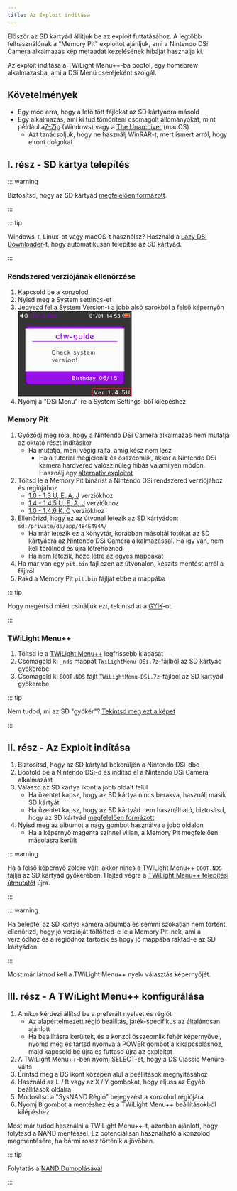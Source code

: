 ```yaml
---
title: Az Exploit indítása
---
```


Először az SD kártyád állítjuk be az exploit futtatásához. A legtöbb felhasználónak a "Memory Pit" exploitot ajánljuk, ami a Nintendo DSi Camera alkalmazás kép metaadat kezelésének hibáját használja ki.

Az exploit indítása a TWiLight Menu++-ba bootol, egy homebrew alkalmazásba, ami a DSi Menü cseréjeként szolgál.

## Követelmények
- Egy mód arra, hogy a letöltött fájlokat az SD kártyádra másold
- Egy alkalmazás, ami ki tud tömöríteni csomagolt állományokat, mint például a[7-Zip](https://www.7-zip.org/) (Windows) vagy a [The Unarchiver](https://apps.apple.com/us/app/the-unarchiver/id425424353) (macOS)
   - Azt tanácsoljuk, hogy ne használj WinRAR-t, mert ismert arról, hogy elront dolgokat

## I. rész - SD kártya telepítés
::: warning

Biztosítsd, hogy az SD kártyád [megfelelően formázott](sd-card-setup).

:::

::: tip

Windows-t, Linux-ot vagy macOS-t használsz? Használd a [Lazy DSi Downloader](lazy-dsi-downloader)-t, hogy automatikusan telepítse az SD kártyád.

:::

### Rendszered verziójának ellenőrzése

1. Kapcsold be a konzolod
1. Nyisd meg a System settings-et
1. Jegyezd fel a System Version-t a jobb alsó sarokból a felső képernyőn ![System Version képernyőjének képernyőfotója](/assets/images/system-version-check.png)
1. Nyomj a "DSi Menu"-re a System Settings-ből kilépéshez

### Memory Pit
1. Győződj meg róla, hogy a Nintendo DSi Camera alkalmazás nem mutatja az oktató részt indításkor
   - Ha mutatja, menj végig rajta, amíg kész nem lesz
     - Ha a tutorial megjelenik és összeomlik, akkor a Nintendo DSi kamera hardvered valószínűleg hibás valamilyen módon. Használj egy [alternatív exploitot](alternate-exploits)
1. Töltsd le a Memory Pit binárist a Nintendo DSi rendszered verziójához és régiójához
   - [1.0 - 1.3 U, E, A, J](/assets/files/memory_pit/256/pit.bin) verziókhoz
   - [1.4 - 1.4.5 U, E, A, J](/assets/files/memory_pit/768_1024/pit.bin) verziókhoz
   - [1.0 - 1.4.6 K, C](/assets/files/memory_pit/256/pit.bin) verziókhoz
1. Ellenőrizd, hogy ez az útvonal létezik az SD kártyádon: `sd:/private/ds/app/484E494A/`
   - Ha már létezik ez a könyvtár, korábban másoltál fotókat az SD kártyádra az Nintendo DSi Camera alkalmazással. Ha így van, nem kell törölnöd és újra létrehoznod
   - Ha nem létezik, hozd létre az egyes mappákat
1. Ha már van egy `pit.bin` fájl ezen az útvonalon, készíts mentést arról a fájlról
1. Rakd a Memory Pit `pit.bin` fájlját ebbe a mappába

::: tip

Hogy megértsd miért csináljuk ezt, tekintsd át a [GYIK](faq.html#what-functionality-will-i-lose-by-modding-my-system)-ot.

:::

### TWiLight Menu++
1. Töltsd le a [TWiLight Menu++](https://github.com/DS-Homebrew/TWiLightMenu/releases/latest/download/TWiLightMenu-DSi.7z) legfrissebb kiadását
1. Csomagold ki `_nds` mappát `TWiLightMenu-DSi.7z`-fájlból az SD kártyád gyökerébe
1. Csomagold ki `BOOT.NDS` fájlt `TWiLightMenu-DSi.7z`-fájlból az SD kártyád gyökerébe

::: tip

Nem tudod, mi az SD "gyökér"? [Tekintsd meg ezt a képet](https://media.discordapp.net/attachments/489307733074640926/756947922804932739/wherestheroot.png)

:::

## II. rész - Az Exploit indítása
1. Biztosítsd, hogy az SD kártyád bekerüljön a Nintendo DSi-dbe
1. Bootold be a Nintendo DSi-d és indítsd el a Nintendo DSi Camera alkalmazást
1. Válaszd az SD kártya ikont a jobb oldalt felül
   - Ha üzentet kapsz, hogy az SD kártya nincs berakva, használj másik SD kártyát
   - Ha üzentet kapsz, hogy az SD kártyád nem használható, biztosítsd, hogy az SD kártyád [megfelelően formázott](sd-card-setup)
1. Nyisd meg az albumot a nagy gombot használva a jobb oldalon
   - Ha a képernyő magenta színnel villan, a Memory Pit megfelelően másolásra került

::: warning

Ha a felső képernyő zöldre vált, akkor nincs a TWiLight Menu++ `BOOT.NDS` fájlja az SD kártyád gyökerében. Hajtsd végre a [TWiLight Menu++ telepítési útmutatót](launching-the-exploit.html#twilight-menu) újra.

:::

::: warning

Ha beléptél az SD kártya kamera albumba és semmi szokatlan nem történt, ellenőrizd, hogy jó verzióját töltötted-e le a Memory Pit-nek, ami a verziódhoz és a régiódhoz tartozik és hogy jó mappába raktad-e az SD kártyádon.

:::

Most már látnod kell a TWiLight Menu++ nyelv választás képernyőjét.

## III. rész - A TWiLight Menu++ konfigurálása
1. Amikor kérdezi állítsd be a preferált nyelvet és régiót
   - Az alapértelmezett régió beállítás, játék-specifikus az általánosan ajánlott
   - Ha beállításra kerültek, és a konzol összeomlik fehér képernyővel, nyomd meg és tartsd nyomva a POWER gombot a kikapcsoláshoz, majd kapcsold be újra és futtasd újra az exploitot
1. A TWiLight Menu++-ben nyomj SELECT-et, hogy a DS Classic Menüre válts
1. Érintsd meg a DS ikont középen alul a beállítások megnyitásához
1. Használd az <kbd class="l">L</kbd> / <kbd class="r">R</kbd> vagy az <kbd class="face">X</kbd> / <kbd class="face">Y</kbd> gombokat, hogy eljuss az Egyéb. beállítások oldalra
1. Módosítsd a "SysNAND Régió" bejegyzést a konzolod régiójára
1. Nyomj <kbd class="face">B</kbd> gombot a mentéshez és a TWiLight Menu++ beállításokból kilépéshez

Most már tudod használni a TWiLight Menu++-t, azonban ajánlott, hogy folytasd a NAND mentéssel. Ez potenciálisan használható a konzolod megmentésére, ha bármi rossz történik a jövőben.

::: tip

Folytatás a [NAND Dumpolásával](dumping-nand)

:::
